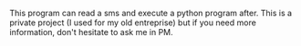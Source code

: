 This program can read a sms and execute a python program after.
This is a private project (I used for my old entreprise) but if you need more information, don't hesitate to ask me in PM.
 
